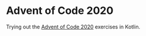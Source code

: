 # Advent of Code 2020

Trying out the [Advent of Code 2020](https://adventofcode.com) exercises in Kotlin.
